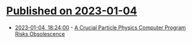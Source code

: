 # [Published on 2023-01-04](index.md)

* [2023-01-04, 18:24:00](https://soylentnews.org/article.pl?sid=23/01/03/0831228&from=rss) - [A Crucial Particle Physics Computer Program Risks Obsolescence](https://soylentnews.org/article.pl?sid=23/01/03/0831228&from=rss)
